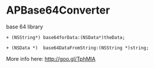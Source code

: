 APBase64Converter
=================

base 64 library


```
+ (NSString*) base64forData:(NSData*)theData;

+ (NSData *)  base64DataFromString:(NSString *)string;
```

More info here: 
http://goo.gl/TphMlA
